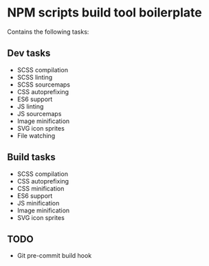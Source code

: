 # NPM scripts build tool boilerplate

Contains the following tasks:

## Dev tasks

* SCSS compilation
* SCSS linting
* SCSS sourcemaps
* CSS autoprefixing
* ES6 support
* JS linting
* JS sourcemaps
* Image minification
* SVG icon sprites
* File watching

## Build tasks

* SCSS compilation
* CSS autoprefixing
* CSS minification
* ES6 support
* JS minification
* Image minification
* SVG icon sprites

## TODO

* Git pre-commit build hook
